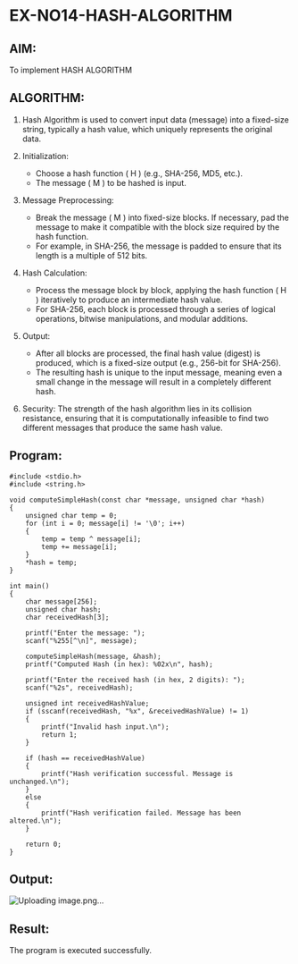 # EX-NO14-HASH-ALGORITHM

## AIM:
To implement HASH ALGORITHM

## ALGORITHM:

1. Hash Algorithm is used to convert input data (message) into a fixed-size string, typically a hash value, which uniquely represents the original data.

2. Initialization:
   - Choose a hash function \( H \) (e.g., SHA-256, MD5, etc.).
   - The message \( M \) to be hashed is input.

3. Message Preprocessing:
   - Break the message \( M \) into fixed-size blocks. If necessary, pad the message to make it compatible with the block size required by the hash function.
   - For example, in SHA-256, the message is padded to ensure that its length is a multiple of 512 bits.

4. Hash Calculation:
   - Process the message block by block, applying the hash function \( H \) iteratively to produce an intermediate hash value.
   - For SHA-256, each block is processed through a series of logical operations, bitwise manipulations, and modular additions.

5. Output:
   - After all blocks are processed, the final hash value (digest) is produced, which is a fixed-size output (e.g., 256-bit for SHA-256).
   - The resulting hash is unique to the input message, meaning even a small change in the message will result in a completely different hash.

6. Security: The strength of the hash algorithm lies in its collision resistance, ensuring that it is computationally infeasible to find two different messages that produce the same hash value.


## Program:
~~~
#include <stdio.h>
#include <string.h>

void computeSimpleHash(const char *message, unsigned char *hash)
{
    unsigned char temp = 0;
    for (int i = 0; message[i] != '\0'; i++)
    {
        temp = temp ^ message[i];
        temp += message[i];
    }
    *hash = temp;
}

int main()
{
    char message[256];
    unsigned char hash;
    char receivedHash[3];

    printf("Enter the message: ");
    scanf("%255[^\n]", message);

    computeSimpleHash(message, &hash);
    printf("Computed Hash (in hex): %02x\n", hash);

    printf("Enter the received hash (in hex, 2 digits): ");
    scanf("%2s", receivedHash);

    unsigned int receivedHashValue;
    if (sscanf(receivedHash, "%x", &receivedHashValue) != 1)
    {
        printf("Invalid hash input.\n");
        return 1;
    }

    if (hash == receivedHashValue)
    {
        printf("Hash verification successful. Message is unchanged.\n");
    }
    else
    {
        printf("Hash verification failed. Message has been altered.\n");
    }

    return 0;
}
~~~

## Output:
![Uploading image.png…]()

## Result:
The program is executed successfully.
